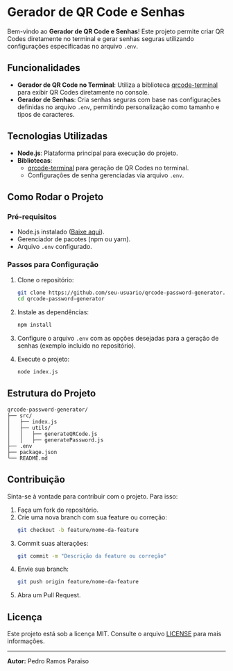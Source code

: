 # Gerador de QR Code e Senhas

Bem-vindo ao **Gerador de QR Code e Senhas**! Este projeto permite criar QR Codes diretamente no terminal e gerar senhas seguras utilizando configurações especificadas no arquivo `.env`.

## Funcionalidades

- **Gerador de QR Code no Terminal**: Utiliza a biblioteca [qrcode-terminal](https://www.npmjs.com/package/qrcode-terminal) para exibir QR Codes diretamente no console.
- **Gerador de Senhas**: Cria senhas seguras com base nas configurações definidas no arquivo `.env`, permitindo personalização como tamanho e tipos de caracteres.

## Tecnologias Utilizadas

- **Node.js**: Plataforma principal para execução do projeto.
- **Bibliotecas**: 
  - [qrcode-terminal](https://www.npmjs.com/package/qrcode-terminal) para geração de QR Codes no terminal.
  - Configurações de senha gerenciadas via arquivo `.env`.

## Como Rodar o Projeto

### Pré-requisitos
- Node.js instalado ([Baixe aqui](https://nodejs.org/)).
- Gerenciador de pacotes (npm ou yarn).
- Arquivo `.env` configurado.

### Passos para Configuração
1. Clone o repositório:
   ```bash
   git clone https://github.com/seu-usuario/qrcode-password-generator.git
   cd qrcode-password-generator
   ```

2. Instale as dependências:
   ```bash
   npm install
   ```

3. Configure o arquivo `.env` com as opções desejadas para a geração de senhas (exemplo incluído no repositório).

4. Execute o projeto:
   ```bash
   node index.js
   ```

## Estrutura do Projeto
```
qrcode-password-generator/
├── src/
│   ├── index.js
│   ├── utils/
│   │   ├── generateQRCode.js
│   │   ├── generatePassword.js
├── .env
├── package.json
└── README.md
```

## Contribuição

Sinta-se à vontade para contribuir com o projeto. Para isso:
1. Faça um fork do repositório.
2. Crie uma nova branch com sua feature ou correção:
   ```bash
   git checkout -b feature/nome-da-feature
   ```
3. Commit suas alterações:
   ```bash
   git commit -m "Descrição da feature ou correção"
   ```
4. Envie sua branch:
   ```bash
   git push origin feature/nome-da-feature
   ```
5. Abra um Pull Request.

## Licença

Este projeto está sob a licença MIT. Consulte o arquivo [LICENSE](./LICENSE) para mais informações.

---

**Autor:** Pedro Ramos Paraiso
